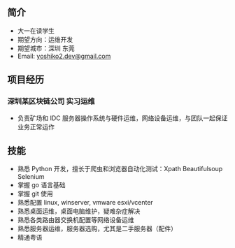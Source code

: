 ## 简介
* 大一在读学生
* 期望方向：运维开发
* 期望城市：深圳 东莞
* Email: yoshiko2.dev@gmail.com

## 项目经历
### 深圳某区块链公司 实习运维
* 负责矿场和 IDC 服务器操作系统与硬件运维，网络设备运维，与团队一起保证业务正常运作

## 技能
* 熟悉 Python 开发，擅长于爬虫和浏览器自动化测试：Xpath Beautifulsoup Selenium
* 掌握 go 语言基础
* 掌握 git 使用
* 熟悉配置 linux, winserver, vmware esxi/vcenter
* 熟悉桌面运维，桌面电脑维护，疑难杂症解决
* 熟悉各类路由器交换机配置等网络设备运维
* 熟悉服务器运维，服务器选购，尤其是二手服务器（配件）
* 精通粤语  
